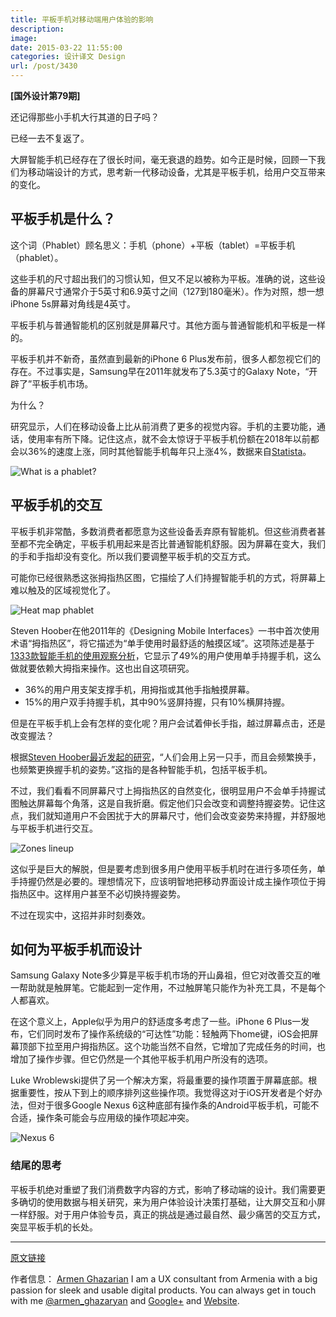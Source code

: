 ```yaml
---
title: 平板手机对移动端用户体验的影响
description: 
image: 
date: 2015-03-22 11:55:00
categories: 设计译文 Design
url: /post/3430
---
```


**[国外设计第79期]**

还记得那些小手机大行其道的日子吗？

已经一去不复返了。

大屏智能手机已经存在了很长时间，毫无衰退的趋势。如今正是时候，回顾一下我们为移动端设计的方式，思考新一代移动设备，尤其是平板手机，给用户交互带来的变化。

## 平板手机是什么？

这个词（Phablet）顾名思义：手机（phone）+平板（tablet）=平板手机（phablet）。

这些手机的尺寸超出我们的习惯认知，但又不足以被称为平板。准确的说，这些设备的屏幕尺寸通常介于5英寸和6.9英寸之间（127到180毫米）。作为对照，想一想iPhone 5s屏幕对角线是4英寸。

平板手机与普通智能机的区别就是屏幕尺寸。其他方面与普通智能机和平板是一样的。

平板手机并不新奇，虽然直到最新的iPhone 6 Plus发布前，很多人都忽视它们的存在。不过事实是，Samsung早在2011年就发布了5.3英寸的Galaxy Note，“开辟了”平板手机市场。

为什么？

研究显示，人们在移动设备上比从前消费了更多的视觉内容。手机的主要功能，通话，使用率有所下降。记住这点，就不会太惊讶于平板手机份额在2018年以前都会以36%的速度上涨，同时其他智能手机每年只上涨4%，数据来自[Statista](http://www.statista.com/chart/2660/smartphone-shipment-forecast/)。

![What is a phablet?](http://designmodo.com/wp-content/uploads/2015/03/phablets.jpg)

## 平板手机的交互

平板手机非常酷，多数消费者都愿意为这些设备丢弃原有智能机。但这些消费者甚至都不完全确定，平板手机用起来是否比普通智能机舒服。因为屏幕在变大，我们的手和手指却没有变化。所以我们要调整平板手机的交互方式。

可能你已经很熟悉这张拇指热区图，它描绘了人们持握智能手机的方式，将屏幕上难以触及的区域视觉化了。

![Heat map phablet](https://cdn.victor42.work/posts/2015-03/03-22/1.png)

Steven Hoober在他2011年的《Designing Mobile Interfaces》一书中首次使用术语“拇指热区”，将它描述为“单手使用时最舒适的触摸区域”。这项陈述是基于[1333款智能手机的使用观察分析](http://www.uxmatters.com/mt/archives/2013/02/how-do-users-really-hold-mobile-devices.php)，它显示了49%的用户使用单手持握手机，这么做就要依赖大拇指来操作。这也出自这项研究。

* 36%的用户用支架支撑手机，用拇指或其他手指触摸屏幕。
* 15%的用户双手持握手机，其中90%竖屏持握，只有10%横屏持握。

但是在平板手机上会有怎样的变化呢？用户会试着伸长手指，越过屏幕点击，还是改变握法？

根据[Steven Hoober最近发起的研究](http://www.uxmatters.com/mt/archives/2014/11/the-rise-of-the-phablet-designing-for-larger-phones.php)，“人们会用上另一只手，而且会频繁换手，也频繁更换握手机的姿势。”这指的是各种智能手机，包括平板手机。

不过，我们看看不同屏幕尺寸上拇指热区的自然变化，很明显用户不会单手持握试图触达屏幕每个角落，这是自我折磨。假定他们只会改变和调整持握姿势。记住这点，我们就知道用户不会困扰于大的屏幕尺寸，他们会改变姿势来持握，并舒服地与平板手机进行交互。

![Zones lineup](http://designmodo.com/wp-content/uploads/2015/03/zones-lineup.png)

这似乎是巨大的解脱，但是要考虑到很多用户使用平板手机时在进行多项任务，单手持握仍然是必要的。理想情况下，应该明智地把移动界面设计成主操作项位于拇指热区中。这样用户甚至不必切换持握姿势。

不过在现实中，这招并非时刻奏效。

## 如何为平板手机而设计

Samsung Galaxy Note多少算是平板手机市场的开山鼻祖，但它对改善交互的唯一帮助就是触屏笔。它能起到一定作用，不过触屏笔只能作为补充工具，不是每个人都喜欢。

在这个意义上，Apple似乎为用户的舒适度多考虑了一些。iPhone 6 Plus一发布，它们同时发布了操作系统级的“可达性”功能：轻触两下home键，iOS会把屏幕顶部下拉至用户拇指热区。这个功能当然不自然，它增加了完成任务的时间，也增加了操作步骤。但它仍然是一个其他平板手机用户所没有的选项。

Luke Wroblewski提供了另一个解决方案，将最重要的操作项置于屏幕底部。根据重要性，按从下到上的顺序排列这些操作项。我觉得这对于iOS开发者是个好办法，但对于很多Google Nexus 6这种底部有操作条的Android平板手机，可能不合适，操作条可能会与应用级的操作项起冲突。

![Nexus 6](http://designmodo.com/wp-content/uploads/2015/03/nexus-6.png)

### 结尾的思考

平板手机绝对重塑了我们消费数字内容的方式，影响了移动端的设计。我们需要更多确切的使用数据与相关研究，来为用户体验设计决策打基础，让大屏交互和小屏一样舒服。对于用户体验专员，真正的挑战是通过最自然、最少痛苦的交互方式，突显平板手机的长处。

---

[原文链接](http://designmodo.com/phablets-ux/)

作者信息：
[Armen Ghazarian](http://designmodo.com/author/ghazaryan/)
I am a UX consultant from Armenia with a big passion for sleek and usable digital products. You can always get in touch with me [@armen_ghazaryan](https://twitter.com/armen_ghazaryan) and [Google+](https://plus.google.com/117300597678395275957?rel=author) and [Website](http://armenghazarian.com/).